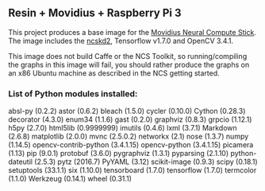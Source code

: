## Resin + Movidius + Raspberry Pi 3

This project produces a base image for the [Movidius Neural Compute Stick](https://developer.movidius.com/). The image includes the [ncskd2](https://github.com/movidius/ncsdk), Tensorflow v1.7.0 and OpenCV 3.4.1.

This image does not build Caffe or the NCS Toolkit, so running/compiling the graphs in this image will fail, you should rather produce the graphs on an x86 Ubuntu machine as described in the NCS getting started.

### List of Python modules installed:
absl-py (0.2.2)
astor (0.6.2)
bleach (1.5.0)
cycler (0.10.0)
Cython (0.28.3)
decorator (4.3.0)
enum34 (1.1.6)
gast (0.2.0)
graphviz (0.8.3)
grpcio (1.12.1)
h5py (2.7.0)
html5lib (0.9999999)
imutils (0.4.6)
lxml (3.7.1)
Markdown (2.6.8)
matplotlib (2.0.0)
mvnc (2.5.0.2)
networkx (2.1)
nose (1.3.7)
numpy (1.14.5)
opencv-contrib-python (3.4.1.15)
opencv-python (3.4.1.15)
picamera (1.13)
pip (9.0.1)
protobuf (3.6.0)
pygraphviz (1.3.1)
pyparsing (2.1.10)
python-dateutil (2.5.3)
pytz (2016.7)
PyYAML (3.12)
scikit-image (0.9.3)
scipy (0.18.1)
setuptools (33.1.1)
six (1.10.0)
tensorboard (1.7.0)
tensorflow (1.7.0)
termcolor (1.1.0)
Werkzeug (0.14.1)
wheel (0.31.1)
